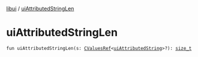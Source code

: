 [libui](index.md) / [uiAttributedStringLen](./ui-attributed-string-len.md)

# uiAttributedStringLen

`fun uiAttributedStringLen(s: `[`CValuesRef`](../kotlinx.cinterop/-c-values-ref/index.md)`<`[`uiAttributedString`](ui-attributed-string.md)`>?): `[`size_t`](../platform.posix/size_t.md)
